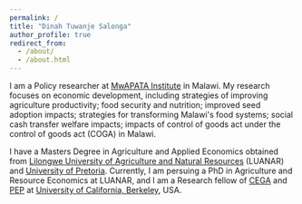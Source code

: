 ```yaml
---
permalink: /
title: "Dinah Tuwanje Salonga"
author_profile: true
redirect_from: 
  - /about/
  - /about.html
---
```


I am a Policy researcher at [MwAPATA Institute](https://www.mwapata.mw/about) in Malawi. My research focuses on economic development, including strategies of improving agriculture productivity; food security and nutrition; improved seed adoption impacts; strategies for transforming Malawi's food systems; social cash transfer welfare impacts; impacts of control of goods act under the control of goods act (COGA) in Malawi. 

I have a Masters Degree in Agriculture and Applied Economics obtained from [Lilongwe University of Agriculture and Natural Resources](https://luanar.ac.mw/luanar/) (LUANAR) and [University of Pretoria](https://www.up.ac.za/). Currently, I am persuing a PhD in Agriculture and Resource Economics at LUANAR, and I am a Research fellow of [CEGA](https://cega.berkeley.edu/) and [PEP](https://www.pep-net.org/) at [University of California, Berkeley](https://www.berkeley.edu/), USA.

